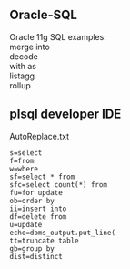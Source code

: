 ## Oracle-SQL
Oracle 11g SQL examples:  
merge into  
decode  
with as  
listagg  
rollup  

## plsql developer IDE
AutoReplace.txt
```
s=select
f=from
w=where
sf=select * from
sfc=select count(*) from
fu=for update
ob=order by
ii=insert into
df=delete from
u=update
echo=dbms_output.put_line(
tt=truncate table
gb=group by
dist=distinct
```
